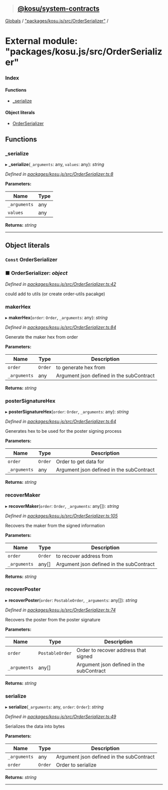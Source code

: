 > ## [@kosu/system-contracts](../README.md)

[Globals](../globals.md) / ["packages/kosu.js/src/OrderSerializer"](_packages_kosu_js_src_orderserializer_.md) /

# External module: "packages/kosu.js/src/OrderSerializer"

### Index

#### Functions

* [_serialize](_packages_kosu_js_src_orderserializer_.md#_serialize)

#### Object literals

* [OrderSerializer](_packages_kosu_js_src_orderserializer_.md#const-orderserializer)

## Functions

###  _serialize

▸ **_serialize**(`_arguments`: any, `values`: any): *string*

*Defined in [packages/kosu.js/src/OrderSerializer.ts:8](url)*

**Parameters:**

Name | Type |
------ | ------ |
`_arguments` | any |
`values` | any |

**Returns:** *string*

___

## Object literals

### `Const` OrderSerializer

### ■ **OrderSerializer**: *object*

*Defined in [packages/kosu.js/src/OrderSerializer.ts:42](url)*

could add to utils (or create order-utils pacakge)

###  makerHex

▸ **makerHex**(`order`: `Order`, `_arguments`: any): *string*

*Defined in [packages/kosu.js/src/OrderSerializer.ts:84](url)*

Generate the maker hex from order

**Parameters:**

Name | Type | Description |
------ | ------ | ------ |
`order` | `Order` | to generate hex from |
`_arguments` | any | Argument json defined in the subContract  |

**Returns:** *string*

###  posterSignatureHex

▸ **posterSignatureHex**(`order`: `Order`, `_arguments`: any): *string*

*Defined in [packages/kosu.js/src/OrderSerializer.ts:64](url)*

Generates hex to be used for the poster signing process

**Parameters:**

Name | Type | Description |
------ | ------ | ------ |
`order` | `Order` | Order to get data for |
`_arguments` | any | Argument json defined in the subContract  |

**Returns:** *string*

###  recoverMaker

▸ **recoverMaker**(`order`: `Order`, `_arguments`: any[]): *string*

*Defined in [packages/kosu.js/src/OrderSerializer.ts:105](url)*

Recovers the maker from the signed information

**Parameters:**

Name | Type | Description |
------ | ------ | ------ |
`order` | `Order` | to recover address from |
`_arguments` | any[] | Argument json defined in the subContract  |

**Returns:** *string*

###  recoverPoster

▸ **recoverPoster**(`order`: `PostableOrder`, `_arguments`: any[]): *string*

*Defined in [packages/kosu.js/src/OrderSerializer.ts:74](url)*

Recovers the poster from the poster signature

**Parameters:**

Name | Type | Description |
------ | ------ | ------ |
`order` | `PostableOrder` | Order to recover address that signed |
`_arguments` | any[] | Argument json defined in the subContract  |

**Returns:** *string*

###  serialize

▸ **serialize**(`_arguments`: any, `order`: `Order`): *string*

*Defined in [packages/kosu.js/src/OrderSerializer.ts:49](url)*

Serializes the data into bytes

**Parameters:**

Name | Type | Description |
------ | ------ | ------ |
`_arguments` | any | Argument json defined in the subContract |
`order` | `Order` | Order to serialize  |

**Returns:** *string*

___